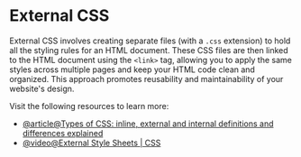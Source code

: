 # External CSS

External CSS involves creating separate files (with a `.css` extension) to hold all the styling rules for an HTML document. These CSS files are then linked to the HTML document using the `<link>` tag, allowing you to apply the same styles across multiple pages and keep your HTML code clean and organized. This approach promotes reusability and maintainability of your website's design.

Visit the following resources to learn more:

- [@article@Types of CSS: inline, external and internal definitions and differences explained](https://www.hostinger.com/tutorials/difference-between-inline-external-and-internal-css)
- [@video@External Style Sheets | CSS](https://www.youtube.com/watch?v=2P_LUPc2HrM)